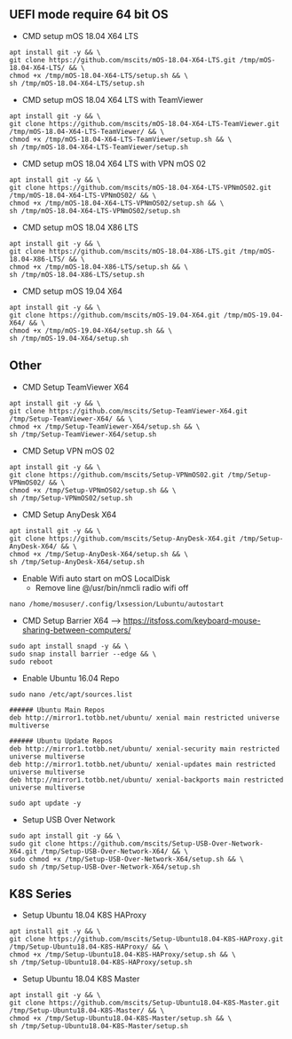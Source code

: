 ## UEFI mode require 64 bit OS

- CMD setup mOS 18.04 X64 LTS
```
apt install git -y && \
git clone https://github.com/mscits/mOS-18.04-X64-LTS.git /tmp/mOS-18.04-X64-LTS/ && \
chmod +x /tmp/mOS-18.04-X64-LTS/setup.sh && \
sh /tmp/mOS-18.04-X64-LTS/setup.sh
```
- CMD setup mOS 18.04 X64 LTS with TeamViewer
```
apt install git -y && \
git clone https://github.com/mscits/mOS-18.04-X64-LTS-TeamViewer.git /tmp/mOS-18.04-X64-LTS-TeamViewer/ && \
chmod +x /tmp/mOS-18.04-X64-LTS-TeamViewer/setup.sh && \
sh /tmp/mOS-18.04-X64-LTS-TeamViewer/setup.sh
```
- CMD setup mOS 18.04 X64 LTS with VPN mOS 02
```
apt install git -y && \
git clone https://github.com/mscits/mOS-18.04-X64-LTS-VPNmOS02.git /tmp/mOS-18.04-X64-LTS-VPNmOS02/ && \
chmod +x /tmp/mOS-18.04-X64-LTS-VPNmOS02/setup.sh && \
sh /tmp/mOS-18.04-X64-LTS-VPNmOS02/setup.sh
```

- CMD setup mOS 18.04 X86 LTS
```
apt install git -y && \
git clone https://github.com/mscits/mOS-18.04-X86-LTS.git /tmp/mOS-18.04-X86-LTS/ && \
chmod +x /tmp/mOS-18.04-X86-LTS/setup.sh && \
sh /tmp/mOS-18.04-X86-LTS/setup.sh
```
- CMD setup mOS 19.04 X64
```
apt install git -y && \
git clone https://github.com/mscits/mOS-19.04-X64.git /tmp/mOS-19.04-X64/ && \
chmod +x /tmp/mOS-19.04-X64/setup.sh && \
sh /tmp/mOS-19.04-X64/setup.sh
```
## Other
- CMD Setup TeamViewer X64
```
apt install git -y && \
git clone https://github.com/mscits/Setup-TeamViewer-X64.git /tmp/Setup-TeamViewer-X64/ && \
chmod +x /tmp/Setup-TeamViewer-X64/setup.sh && \
sh /tmp/Setup-TeamViewer-X64/setup.sh
```
- CMD Setup VPN mOS 02
```
apt install git -y && \
git clone https://github.com/mscits/Setup-VPNmOS02.git /tmp/Setup-VPNmOS02/ && \
chmod +x /tmp/Setup-VPNmOS02/setup.sh && \
sh /tmp/Setup-VPNmOS02/setup.sh
```
- CMD Setup AnyDesk X64
```
apt install git -y && \
git clone https://github.com/mscits/Setup-AnyDesk-X64.git /tmp/Setup-AnyDesk-X64/ && \
chmod +x /tmp/Setup-AnyDesk-X64/setup.sh && \
sh /tmp/Setup-AnyDesk-X64/setup.sh
```
- Enable Wifi auto start on mOS LocalDisk
  - Remove line @/usr/bin/nmcli radio wifi off
```
nano /home/mosuser/.config/lxsession/Lubuntu/autostart
```
- CMD Setup Barrier X64 --> https://itsfoss.com/keyboard-mouse-sharing-between-computers/
```
sudo apt install snapd -y && \
sudo snap install barrier --edge && \
sudo reboot
```

- Enable Ubuntu 16.04 Repo
```
sudo nano /etc/apt/sources.list
```

```
###### Ubuntu Main Repos
deb http://mirror1.totbb.net/ubuntu/ xenial main restricted universe multiverse 

###### Ubuntu Update Repos
deb http://mirror1.totbb.net/ubuntu/ xenial-security main restricted universe multiverse 
deb http://mirror1.totbb.net/ubuntu/ xenial-updates main restricted universe multiverse 
deb http://mirror1.totbb.net/ubuntu/ xenial-backports main restricted universe multiverse 
```
```
sudo apt update -y
```
- Setup USB Over Network
```
sudo apt install git -y && \
sudo git clone https://github.com/mscits/Setup-USB-Over-Network-X64.git /tmp/Setup-USB-Over-Network-X64/ && \
sudo chmod +x /tmp/Setup-USB-Over-Network-X64/setup.sh && \
sudo sh /tmp/Setup-USB-Over-Network-X64/setup.sh
```
## K8S Series
- Setup Ubuntu 18.04 K8S HAProxy
```
apt install git -y && \
git clone https://github.com/mscits/Setup-Ubuntu18.04-K8S-HAProxy.git /tmp/Setup-Ubuntu18.04-K8S-HAProxy/ && \
chmod +x /tmp/Setup-Ubuntu18.04-K8S-HAProxy/setup.sh && \
sh /tmp/Setup-Ubuntu18.04-K8S-HAProxy/setup.sh
```
- Setup Ubuntu 18.04 K8S Master
```
apt install git -y && \
git clone https://github.com/mscits/Setup-Ubuntu18.04-K8S-Master.git /tmp/Setup-Ubuntu18.04-K8S-Master/ && \
chmod +x /tmp/Setup-Ubuntu18.04-K8S-Master/setup.sh && \
sh /tmp/Setup-Ubuntu18.04-K8S-Master/setup.sh
```